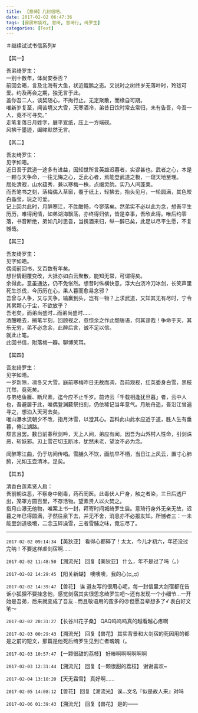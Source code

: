 ```yaml
---
title: 【意绮】几封信吧。
date: 2017-02-02 06:47:36
tags: [霹雳布袋戏, 意绮, 意琦行, 绮罗生]
categories: [Text]
---
```


<p dir="ltr"  >＃继续试试书信系列#</p> 
<p dir="ltr"  >【其一】</p> 
<p dir="ltr"  >吾弟绮罗生：<br />一别十数年，体尚安泰否？<br />前回会晤，言及北海有大鱼，状近鲲鹏之态。又说时之树终岁无落叶时，玲珑可爱。约及再会之期，独无言于此。<br />盖你吾二人，谈契随心，不拘行止。无定聚散，而缘自可期。<br />唯新岁复至，闻苦境又大雪，天寒酒冷，弟昔日饮时常去常归，未有告吾，今吾一人，竟不可寻矣。”<br />走笔复落日月姓字，展平宣纸，压上一方端砚。<br />风拂干墨迹，阖眸默然无言。</p> 
<p dir="ltr"  >【其二】</p> 
<p dir="ltr"  >吾友绮罗生：<br />见字如晤。<br />近日吾于武道一途多有进益，因知世所言英雄迟暮者，实谬甚也。武者之心，本是一颗与天争命，一往无悔之心，乏此心者，焉能登武道之极，一窥天地至理。<br />居处清寂，山水蕴秀，兼以寒梅一株，点缀灵韵。实乃人间蓬莱。<br />而吾笔书之刻，落梅偶入草窗，覆于纸上，轻拂去，抬头见月，一轮圆满，其色皎白晶莹，玩之可爱。<br />记上回共此时，月醉寒江，不胜酣畅，今寥落矣。然弟实不必以此为念，想吾平生历历，难得闲情，如弟湖海飘荡，亦终得归依，皆是幸事，吾欣此得。唯后约零落，书音断绝，弟如几时思吾，当携酒来归，纵一醉已矣，此足以尽平生愿，不复憾哉。</p> 
<p dir="ltr"  >【其三】</p> 
<p dir="ltr"  >吾友绮罗生：<br />见字如晤。<br />偶阅前回书，又百数有年矣。<br />想世情翻覆变改，大抵亦如白云聚散，能知无常，可谓得矣。<br />余得此，意虽通达，仍不免怅然。想昔时纵横快意，浮大白浇冷刀冰剑，长笑声里死生杀伐，今历历在心，果人暮而愈易念邪？<br />吾曾与人争，又与天争。输赢到头，岂有一物？上求武道，又知其无有尽时，宁令其累颗心于尘，不欲放乎？<br />吾老矣，而弟尚盛时…而弟尚盛时……<br />酒酣睡去，搁笔半刻，回顾视之，忽惊余之作此颓唐语，何其谬哉！争命于天，其乐无穷，弟不必念余，此醉后言，诚不足以信。<br />就此止笔。<br />此回书信，附落梅一瓣。聊博笑耳。</p> 
<p dir="ltr"  >【其四】</p> 
<p dir="ltr"  >吾友绮罗生：<br />见字如晤。<br />一岁新除，凛冬又大雪。庭前寒梅昨日无故而凋，吾前观视，红英委身白雪，黑枝兀然，竟死矣。<br />与弟绝鱼雁、断尺素，迄今应不止千岁。前诗云「千载相逢犹旦暮」者，云中人也，吾避居于此，唯偶登渊薮祭扫刻，仍依稀记当年意气。月舫舟遥，吾沿江曾遍寻之，想泊入天河去矣。<br />唯山瀑水流朝夕不改，指月沐雪，以澄其心。吾料此山此水应近于道，胜人生有垂暮，倦江湖路。<br />颓言且罢。数日前春秋剑吟，天上人间，弟应有闻。因吾为山外村人性命，引剑诛恶，斩妖邪。刃上雪芒切玉断冰，犹然未老，望汝不必为念。</p> 
<p dir="ltr"  >闻醉寒江曲，仍于坊间传唱。雪脯久不饮，画舫早不栖，当日江上风云，置寸心肺腑，光如玉壶清冰。足矣。</p> 
<p dir="ltr"  >【其五】</p> 
<p dir="ltr"  >清香白莲素贤人启：<br />吾前朝诛恶，不察身中剧毒，药石罔医。此毒伏人尸身，触之者染，三日后透尸出，笼罩方圆百里，不存活物。望素贤人以火焚之。<br />指月山瀑无他物，唯案上书一封，拜寄时间城绮罗生启。意琦行身外无亲无故，迟暮之年已得圆满，孑然往泉下去，并无不舍，消息亦不必报友知。所憾者三：一未能至剑道极境，二念玉碎澡雪，三者雪脯之味，竟忘尽了。</p>

<!-- more -->

---

`2017-02-02 09:14:34` 【美狄亚】 看得心都碎了！太太，今儿才初六，年还没过完呐！不要这样虐剑宿啊……

`2017-02-02 11:48:50` 【溯流光】 回复【美狄亚】 什么，年不是过了吗（。）

`2017-02-02 14:29:45` 【阳关新蝴】 噢噢噢，我的心(ಥ\_ಥ)

`2017-02-02 14:39:47` 【兽花】 诶 道友写的很用心呢，每一封信里大剑宿都在告诉小狐狸不要挂念他，感觉剑宿其实很思念绮罗生吧～还有发现一个小细节…一开始是吾弟，后来就变成了吾友…而且敬语用的蛮多的😣但愿吾辈想多了√ 表白好文笔～

`2017-02-02 20:31:27` 【长谷川花子桑】 QAQ呜呜呜真的越看越心疼啊

`2017-02-03 00:29:43` 【溯流光】 回复【兽花】 其实背景和大剑宿的死因用的都是之前的短文，那篇是他死后绮罗生见到亡者魂魄（。

`2017-02-03 10:57:47` 【一颗很甜的荔枝】 好棒啊啊啊啊啊啊

`2017-02-03 12:31:44` 【溯流光】 回复【一颗很甜的荔枝】 谢谢喜欢~

`2017-02-04 13:10:20` 【天无霜雪】 真好啊……

`2017-02-05 14:08:12` 【兽花】 回复【溯流光】 诶…文名『似是故人来』对吗

`2017-02-06 01:39:43` 【溯流光】 回复【兽花】 是的——
